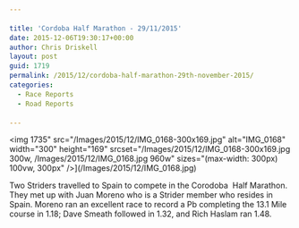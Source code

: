 ```yaml
---

title: 'Cordoba Half Marathon - 29/11/2015'
date: 2015-12-06T19:30:17+00:00
author: Chris Driskell
layout: post
guid: 1719
permalink: /2015/12/cordoba-half-marathon-29th-november-2015/
categories:
  - Race Reports
  - Road Reports

---
```

<img  1735" src="/Images/2015/12/IMG_0168-300x169.jpg" alt="IMG_0168" width="300" height="169" srcset="/Images/2015/12/IMG_0168-300x169.jpg 300w, /Images/2015/12/IMG_0168.jpg 960w" sizes="(max-width: 300px) 100vw, 300px" />](/Images/2015/12/IMG_0168.jpg)

Two Striders travelled to Spain to compete in the Corodoba  Half Marathon. They met up with Juan Moreno who is a Strider member who resides in Spain. Moreno ran an excellent race to record a Pb completing the 13.1 Mile course in 1.18; Dave Smeath followed in 1.32, and Rich Haslam ran 1.48.